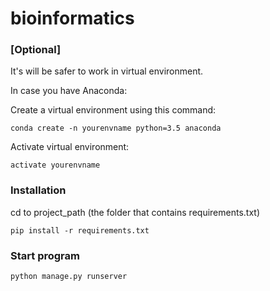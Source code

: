 
# bioinformatics


### [Optional]
It's will be safer to work in virtual environment.

In case you have Anaconda:

  Create a virtual environment using this command:

    conda create -n yourenvname python=3.5 anaconda
  
  Activate virtual environment:

    activate yourenvname
    
### Installation

cd to project_path (the folder that contains requirements.txt)

    pip install -r requirements.txt
    
    
### Start program
    python manage.py runserver

